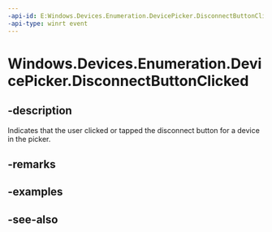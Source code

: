 ```yaml
---
-api-id: E:Windows.Devices.Enumeration.DevicePicker.DisconnectButtonClicked
-api-type: winrt event
---
```


<!-- Event syntax
public event Windows.Foundation.TypedEventHandler DisconnectButtonClicked<Windows.Devices.Enumeration.DevicePicker,  Windows.Devices.Enumeration.DeviceDisconnectButtonClickedEventArgs>
-->

# Windows.Devices.Enumeration.DevicePicker.DisconnectButtonClicked

## -description
Indicates that the user clicked or tapped the disconnect button for a device in the picker.

## -remarks

## -examples

## -see-also
